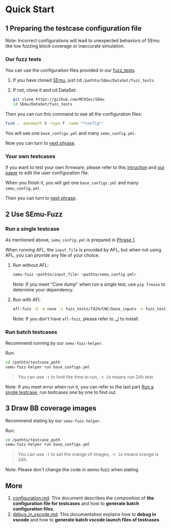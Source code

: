 # Quick Start

## 1 Preparing the testcase configuration file

Note: Incorrect configurations will lead to unexpected behaviors of SEmu like low fuzzing block coverage or inaccurate simulation.

### Our fuzz tests
You can use the configuration files provided in our [fuzz_tests](https://github.com/MCUSec/SEmu/tree/main/DataSet/fuzz_tests).

1. If you have cloned [SEmu](https://github.com/MCUSec/SEmu), just cd `/pathto/SEmu/DataSet/fuzz_tests`.

2. If not, clone it and cd DataSet:

    ```bash
    git clone https://github.com/MCUSec/SEmu
    cd SEmu/DataSet/fuzz_tests
    ```

Then you can run this command to see all the configuration files:

```bash
find . -maxdepth 3 -type f -name "*config*"
```

You will see one `base_configs.yml` and many `semu_config.yml`.

Now you can turn to [next phrase](#2-use-semu-fuzz).

### Your own testcases

If you want to test your own firmware, please refer to this [intruction](./configuration.md) and [our paper](https://doi.org/10.1145/3548606.3559386) to edit the user configuration file.

When you finish it, you will get one `base_configs.yml` and many `semu_config.yml`.

Then you can turn to [next phrase](#2-use-semu-fuzz).

## 2 Use SEmu-Fuzz

### Run a single testcase

As mentioned above, `semu_config.yml` is prepared in [Phrase 1](#1-preparing-the-testcase-configuration-file).

When running AFL, the `input_file` is provided by AFL, but when not using AFL, you can provide any file of your choice.

1. Run without AFL: 

    ```bash
    semu-fuzz <pathto/input_file> <pathto/semu_config.yml>
    ```
    Note: If you meet "Core dump" when run a single test, use `pip freeze` to determine your dependency.

2. Run with AFl:

    ```bash
    afl-fuzz -U -m none -i fuzz_tests/f429/CNC/base_inputs -o fuzz_tests/f429/CNC/output2 -t 10000 -- semu-fuzz @@ fuzz_tests/f429/CNC/semu_config.yml
    ```

    Note: If you don't have `afl-fuzz`, please refer to [../](../install_local.sh#L29-L41) to install.


### Run batch testcases

Recommend running by our `semu-fuzz-helper`.

Run:

```bash
cd /pathto/testcase_path
semu-fuzz-helper run base_configs.yml
```

> You can use `-t` to limit the time to run, `-t 24` means run 24h test.

Note: If you meet error when run it, you can refer to the last part [Run a single testcase](#run-a-single-testcase), run testcases one by one to find out.

## 3 Draw BB coverage images

Recommend stating by our `semu-fuzz-helper`.

Run:

```bash
cd /pathto/testcase_path
semu-fuzz-helper run base_configs.yml
```

> You can use `-t` to set the xrange of images, `-t 24` means xrange is 24h.

Note: Please don't change the code in semu-fuzz when stating.

## More

1. [configuration.md](docs/configuration.md): This document describes the composition of **the configuration file for testcases** and how to **generate batch configuration files**.
2. [debug_in_vscode.md](docs/debug_in_vscode.md): This documentation explains how to **debug in vscode** and how to **generate batch vscode launch files of testcases**.
